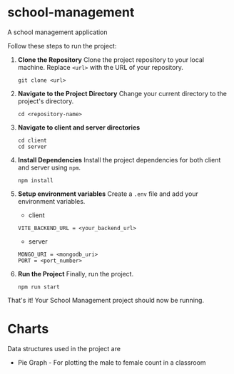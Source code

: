 # school-management
A school management application


Follow these steps to run the project:


1. **Clone the Repository**
   Clone the project repository to your local machine. Replace `<url>` with the URL of your repository.
   ```
   git clone <url>
   ```

2. **Navigate to the Project Directory**
   Change your current directory to the project's directory.
   ```
   cd <repository-name>
   ```
3. **Navigate to client and server directories**
    ```
    cd client
    cd server
    ```

4. **Install Dependencies**
   Install the project dependencies for both client and server using `npm`.
   ```
   npm install
   ```

5. **Setup environment variables**
   Create a `.env` file and add your environment variables.

    - client
   ```
   VITE_BACKEND_URL = <your_backend_url>
   ```
   - server
   
    ```
    MONGO_URI = <mongodb_uri>
    PORT = <port_number>
    ```


6. **Run the Project**
   Finally, run the project.
   ```
   npm run start
   ```



That's it! Your School Management project should now be running.

# Charts


Data structures used in the project are

- Pie Graph - For plotting the male to female count in a classroom 
